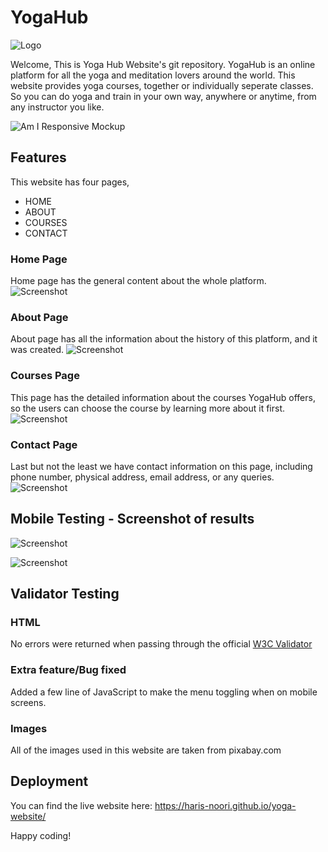 # YogaHub

![Logo](https://github.com/Haris-Noori/yoga-website/blob/main/assets/img/logo-sm.png)

Welcome, This is Yoga Hub Website's git repository.
YogaHub is an online platform for all the yoga and meditation lovers around the world. This website provides yoga courses, together or individually seperate classes. So you can do yoga and train in your own way, anywhere or anytime, from any instructor you like.

![Am I Responsive Mockup](https://github.com/Haris-Noori/yoga-website/blob/main/assets/img/screenshots/AmIResponsive.png)

## Features
This website has four pages,
- HOME
- ABOUT
- COURSES
- CONTACT

### Home Page
Home page has the general content about the whole platform.
![Screenshot](https://github.com/Haris-Noori/yoga-website/blob/main/assets/img/screenshots/one.png)


### About Page
About page has all the information about the history of this platform, and it was created.
![Screenshot](https://github.com/Haris-Noori/yoga-website/blob/main/assets/img/screenshots/two.png)

### Courses Page
This page has the detailed information about the courses YogaHub offers, so the users can choose the course by learning more about it first.
![Screenshot](https://github.com/Haris-Noori/yoga-website/blob/main/assets/img/screenshots/three.png)

### Contact Page
Last but not the least we have contact information on this page, including phone number, physical address, email address, or any queries.
![Screenshot](https://github.com/Haris-Noori/yoga-website/blob/main/assets/img/screenshots/four.png)

## Mobile Testing - Screenshot of results
![Screenshot](https://github.com/Haris-Noori/yoga-website/blob/main/assets/img/screenshots/five.png)



![Screenshot](https://github.com/Haris-Noori/yoga-website/blob/main/assets/img/screenshots/six.png)

## Validator Testing
### HTML
   No errors were returned when passing through the official [W3C Validator](https://validator.w3.org/nu/?doc=https%3A%2F%2Fharis-noori.github.io%2Fyoga-website)


### Extra feature/Bug fixed
Added a few line of JavaScript to make the menu toggling when on mobile screens.

### Images
All of the images used in this website are taken from pixabay.com

## Deployment
You can find the live website here: https://haris-noori.github.io/yoga-website/


Happy coding!
